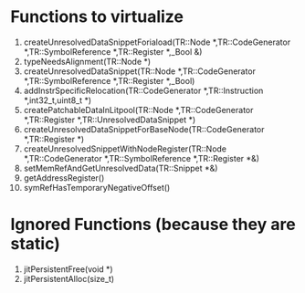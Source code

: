 # Functions to virtualize
1. createUnresolvedDataSnippetForiaload(TR::Node *,TR::CodeGenerator *,TR::SymbolReference *,TR::Register *,_Bool &)
2. typeNeedsAlignment(TR::Node *)
3. createUnresolvedDataSnippet(TR::Node *,TR::CodeGenerator *,TR::SymbolReference *,TR::Register *,_Bool)
4. addInstrSpecificRelocation(TR::CodeGenerator *,TR::Instruction *,int32_t,uint8_t *)
5. createPatchableDataInLitpool(TR::Node *,TR::CodeGenerator *,TR::Register *,TR::UnresolvedDataSnippet *)
6. createUnresolvedDataSnippetForBaseNode(TR::CodeGenerator *,TR::Register *)
7. createUnresolvedSnippetWithNodeRegister(TR::Node *,TR::CodeGenerator *,TR::SymbolReference *,TR::Register *&)
8. setMemRefAndGetUnresolvedData(TR::Snippet *&)
9. getAddressRegister()
10. symRefHasTemporaryNegativeOffset()

# Ignored Functions (because they are static)
1. jitPersistentFree(void *)
2. jitPersistentAlloc(size_t)